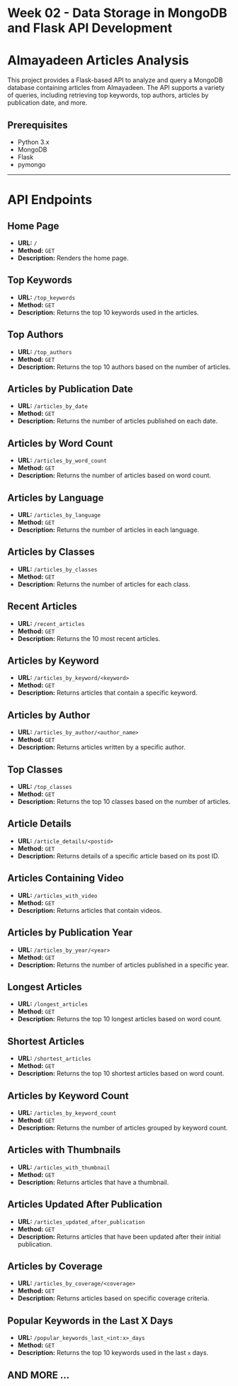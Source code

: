 # Week 02 - Data Storage in MongoDB and Flask API Development

# Almayadeen Articles Analysis

This project provides a Flask-based API to analyze and query a MongoDB database containing articles from Almayadeen. The API supports a variety of queries, including retrieving top keywords, top authors, articles by publication date, and more.

## Prerequisites

- Python 3.x
- MongoDB
- Flask
- pymongo

---

# API Endpoints

## Home Page

- **URL:** `/`
- **Method:** `GET`
- **Description:** Renders the home page.

## Top Keywords

- **URL:** `/top_keywords`
- **Method:** `GET`
- **Description:** Returns the top 10 keywords used in the articles.

## Top Authors

- **URL:** `/top_authors`
- **Method:** `GET`
- **Description:** Returns the top 10 authors based on the number of articles.

## Articles by Publication Date

- **URL:** `/articles_by_date`
- **Method:** `GET`
- **Description:** Returns the number of articles published on each date.

## Articles by Word Count

- **URL:** `/articles_by_word_count`
- **Method:** `GET`
- **Description:** Returns the number of articles based on word count.

## Articles by Language

- **URL:** `/articles_by_language`
- **Method:** `GET`
- **Description:** Returns the number of articles in each language.

## Articles by Classes

- **URL:** `/articles_by_classes`
- **Method:** `GET`
- **Description:** Returns the number of articles for each class.

## Recent Articles

- **URL:** `/recent_articles`
- **Method:** `GET`
- **Description:** Returns the 10 most recent articles.

## Articles by Keyword

- **URL:** `/articles_by_keyword/<keyword>`
- **Method:** `GET`
- **Description:** Returns articles that contain a specific keyword.

## Articles by Author

- **URL:** `/articles_by_author/<author_name>`
- **Method:** `GET`
- **Description:** Returns articles written by a specific author.

## Top Classes

- **URL:** `/top_classes`
- **Method:** `GET`
- **Description:** Returns the top 10 classes based on the number of articles.

## Article Details

- **URL:** `/article_details/<postid>`
- **Method:** `GET`
- **Description:** Returns details of a specific article based on its post ID.

## Articles Containing Video

- **URL:** `/articles_with_video`
- **Method:** `GET`
- **Description:** Returns articles that contain videos.

## Articles by Publication Year

- **URL:** `/articles_by_year/<year>`
- **Method:** `GET`
- **Description:** Returns the number of articles published in a specific year.

## Longest Articles

- **URL:** `/longest_articles`
- **Method:** `GET`
- **Description:** Returns the top 10 longest articles based on word count.

## Shortest Articles

- **URL:** `/shortest_articles`
- **Method:** `GET`
- **Description:** Returns the top 10 shortest articles based on word count.

## Articles by Keyword Count

- **URL:** `/articles_by_keyword_count`
- **Method:** `GET`
- **Description:** Returns the number of articles grouped by keyword count.

## Articles with Thumbnails

- **URL:** `/articles_with_thumbnail`
- **Method:** `GET`
- **Description:** Returns articles that have a thumbnail.

## Articles Updated After Publication

- **URL:** `/articles_updated_after_publication`
- **Method:** `GET`
- **Description:** Returns articles that have been updated after their initial publication.

## Articles by Coverage

- **URL:** `/articles_by_coverage/<coverage>`
- **Method:** `GET`
- **Description:** Returns articles based on specific coverage criteria.

## Popular Keywords in the Last X Days

- **URL:** `/popular_keywords_last_<int:x>_days`
- **Method:** `GET`
- **Description:** Returns the top 10 keywords used in the last `x` days.

## AND MORE ...
